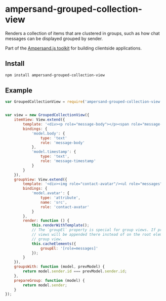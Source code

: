 # ampersand-grouped-collection-view

Renders a collection of items that are clustered in groups, such as how chat messages can be displayed grouped by sender.

<!-- starthide -->
Part of the [Ampersand.js toolkit](http://ampersandjs.com) for building clientside applications.

<!-- endhide -->

## Install

```sh
npm install ampersand-grouped-collection-view
```

## Example

```javascript
var GroupedCollectionView = require('ampersand-grouped-collection-view');


var view = new GroupedCollectionView({
    itemView: View.extend({
        template: '<div><p role="message-body"></p><span role="message-timestamp"><span></div>',
        bindings: {
            'model.body': {
                type: 'text'
                role: 'message-body'
            },
            'model.timestamp': {
                type: 'text',
                role: 'message-timestamp'
            }
        }
    }),
    groupView: View.extend({
        template: '<div><img role="contact-avatar"/><ul role="messages"></ul></div>',
        bindings: {
            'model.avatar': {
                type: 'attribute',
                name: 'src',
                role: 'contact-avatar'
            }
        },
        render: function () {
            this.renderWithTemplate();
            // The `groupEl` property is special for group views. If provided, item
            // views will be appended there instead of on the root element for the
            // group view.
            this.cacheElements({
                groupEl: '[role=messages]'
            });
        }
    }),
    groupsWith: function (model, prevModel) {
        return model.sender.id === prevModel.sender.id;
    },
    prepareGroup: function (model) {
        return model.sender; 
    }
});
```
